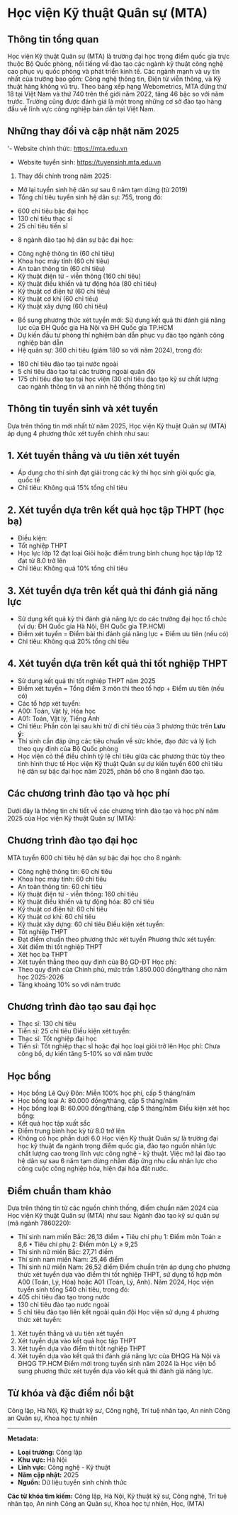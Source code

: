 # Học viện Kỹ thuật Quân sự (MTA)

## Thông tin tổng quan
Học viện Kỹ thuật Quân sự (MTA) là trường đại học trọng điểm quốc gia trực thuộc Bộ Quốc phòng, nổi tiếng về đào tạo các ngành kỹ thuật công nghệ cao phục vụ quốc phòng và phát triển kinh tế. Các ngành mạnh và uy tín nhất của trường bao gồm: Công nghệ thông tin, Điện tử viễn thông, và Kỹ thuật hàng không vũ trụ. Theo bảng xếp hạng Webometrics, MTA đứng thứ 18 tại Việt Nam và thứ 740 trên thế giới năm 2022, tăng 46 bậc so với năm trước. Trường cũng được đánh giá là một trong những cơ sở đào tạo hàng đầu về lĩnh vực công nghiệp bán dẫn tại Việt Nam.

## Những thay đổi và cập nhật năm 2025
'- Website chính thức: https://mta.edu.vn
- Website tuyển sinh: https://tuyensinh.mta.edu.vn
1. Thay đổi chính trong năm 2025:
- Mở lại tuyển sinh hệ dân sự sau 6 năm tạm dừng (từ 2019)
- Tổng chỉ tiêu tuyển sinh hệ dân sự: 755, trong đó:
 + 600 chỉ tiêu bậc đại học
 + 130 chỉ tiêu thạc sĩ 
 + 25 chỉ tiêu tiến sĩ
- 8 ngành đào tạo hệ dân sự bậc đại học:
 + Công nghệ thông tin (60 chỉ tiêu)
 + Khoa học máy tính (60 chỉ tiêu)
 + An toàn thông tin (60 chỉ tiêu) 
 + Kỹ thuật điện tử - viễn thông (160 chỉ tiêu)
 + Kỹ thuật điều khiển và tự động hóa (80 chỉ tiêu)
 + Kỹ thuật cơ điện tử (60 chỉ tiêu)
 + Kỹ thuật cơ khí (60 chỉ tiêu)
 + Kỹ thuật xây dựng (60 chỉ tiêu)
- Bổ sung phương thức xét tuyển mới: Sử dụng kết quả thi đánh giá năng lực của ĐH Quốc gia Hà Nội và ĐH Quốc gia TP.HCM
- Dự kiến đầu tư phòng thí nghiệm bán dẫn phục vụ đào tạo ngành công nghiệp bán dẫn
- Hệ quân sự: 360 chỉ tiêu (giảm 180 so với năm 2024), trong đó:
 + 180 chỉ tiêu đào tạo tại nước ngoài
 + 5 chỉ tiêu đào tạo tại các trường ngoài quân đội
 + 175 chỉ tiêu đào tạo tại học viện (30 chỉ tiêu đào tạo kỹ sư chất lượng cao ngành thông tin và an ninh hệ thống thông tin)

## Thông tin tuyển sinh và xét tuyển
Dựa trên thông tin mới nhất từ năm 2025, Học viện Kỹ thuật Quân sự (MTA) áp dụng 4 phương thức xét tuyển chính như sau:
## 1. Xét tuyển thẳng và ưu tiên xét tuyển
- Áp dụng cho thí sinh đạt giải trong các kỳ thi học sinh giỏi quốc gia, quốc tế
- Chỉ tiêu: Không quá 15% tổng chỉ tiêu
## 2. Xét tuyển dựa trên kết quả học tập THPT (học bạ)
- Điều kiện: 
 - Tốt nghiệp THPT
 - Học lực lớp 12 đạt loại Giỏi hoặc điểm trung bình chung học tập lớp 12 đạt từ 8.0 trở lên
- Chỉ tiêu: Không quá 10% tổng chỉ tiêu
## 3. Xét tuyển dựa trên kết quả thi đánh giá năng lực
- Sử dụng kết quả kỳ thi đánh giá năng lực do các trường đại học tổ chức (ví dụ: ĐH Quốc gia Hà Nội, ĐH Quốc gia TP.HCM)
- Điểm xét tuyển = Điểm bài thi đánh giá năng lực + Điểm ưu tiên (nếu có)
- Chỉ tiêu: Không quá 20% tổng chỉ tiêu
## 4. Xét tuyển dựa trên kết quả thi tốt nghiệp THPT
- Sử dụng kết quả thi tốt nghiệp THPT năm 2025
- Điểm xét tuyển = Tổng điểm 3 môn thi theo tổ hợp + Điểm ưu tiên (nếu có)
- Các tổ hợp xét tuyển:
 - A00: Toán, Vật lý, Hóa học
 - A01: Toán, Vật lý, Tiếng Anh
- Chỉ tiêu: Phần còn lại sau khi trừ đi chỉ tiêu của 3 phương thức trên
**Lưu ý:**
- Thí sinh cần đáp ứng các tiêu chuẩn về sức khỏe, đạo đức và lý lịch theo quy định của Bộ Quốc phòng
- Học viện có thể điều chỉnh tỷ lệ chỉ tiêu giữa các phương thức tùy theo tình hình thực tế
Học viện Kỹ thuật Quân sự dự kiến tuyển 600 chỉ tiêu hệ dân sự bậc đại học năm 2025, phân bổ cho 8 ngành đào tạo.

## Các chương trình đào tạo và học phí
Dưới đây là thông tin chi tiết về các chương trình đào tạo và học phí năm 2025 của Học viện Kỹ thuật Quân sự (MTA):
## Chương trình đào tạo đại học
MTA tuyển 600 chỉ tiêu hệ dân sự bậc đại học cho 8 ngành:
- Công nghệ thông tin: 60 chỉ tiêu
- Khoa học máy tính: 60 chỉ tiêu
- An toàn thông tin: 60 chỉ tiêu
- Kỹ thuật điện tử - viễn thông: 160 chỉ tiêu
- Kỹ thuật điều khiển và tự động hóa: 80 chỉ tiêu 
- Kỹ thuật cơ điện tử: 60 chỉ tiêu
- Kỹ thuật cơ khí: 60 chỉ tiêu
- Kỹ thuật xây dựng: 60 chỉ tiêu
Điều kiện xét tuyển:
- Tốt nghiệp THPT
- Đạt điểm chuẩn theo phương thức xét tuyển
Phương thức xét tuyển:
- Xét điểm thi tốt nghiệp THPT 
- Xét học bạ THPT
- Xét tuyển thẳng theo quy định của Bộ GD-ĐT
Học phí:
- Theo quy định của Chính phủ, mức trần 1.850.000 đồng/tháng cho năm học 2025-2026
- Tăng khoảng 10% so với năm trước
## Chương trình đào tạo sau đại học 
- Thạc sĩ: 130 chỉ tiêu
- Tiến sĩ: 25 chỉ tiêu
Điều kiện xét tuyển:
- Thạc sĩ: Tốt nghiệp đại học
- Tiến sĩ: Tốt nghiệp thạc sĩ hoặc đại học loại giỏi trở lên
Học phí: Chưa công bố, dự kiến tăng 5-10% so với năm trước
## Học bổng
- Học bổng Lê Quý Đôn: Miễn 100% học phí, cấp 5 tháng/năm
- Học bổng loại A: 80.000 đồng/tháng, cấp 5 tháng/năm
- Học bổng loại B: 60.000 đồng/tháng, cấp 5 tháng/năm
Điều kiện xét học bổng:
- Kết quả học tập xuất sắc 
- Điểm trung bình học kỳ từ 8.0 trở lên
- Không có học phần dưới 6.0
Học viện Kỹ thuật Quân sự là trường đại học kỹ thuật đa ngành trọng điểm quốc gia, đào tạo nguồn nhân lực chất lượng cao trong lĩnh vực công nghệ - kỹ thuật. Việc mở lại đào tạo hệ dân sự sau 6 năm tạm dừng nhằm đáp ứng nhu cầu nhân lực cho công cuộc công nghiệp hóa, hiện đại hóa đất nước.

## Điểm chuẩn tham khảo
Dựa trên thông tin từ các nguồn chính thống, điểm chuẩn năm 2024 của Học viện Kỹ thuật Quân sự (MTA) như sau:
Ngành đào tạo kỹ sư quân sự (mã ngành 7860220):
- Thí sinh nam miền Bắc: 26,13 điểm
 • Tiêu chí phụ 1: Điểm môn Toán ≥ 8,6
 • Tiêu chí phụ 2: Điểm môn Lý ≥ 9,25
- Thí sinh nữ miền Bắc: 27,71 điểm
- Thí sinh nam miền Nam: 25,46 điểm
- Thí sinh nữ miền Nam: 26,52 điểm
Điểm chuẩn trên áp dụng cho phương thức xét tuyển dựa vào điểm thi tốt nghiệp THPT, sử dụng tổ hợp môn A00 (Toán, Lý, Hóa) hoặc A01 (Toán, Lý, Anh).
Năm 2024, Học viện tuyển sinh tổng 540 chỉ tiêu, trong đó:
- 405 chỉ tiêu đào tạo trong nước 
- 130 chỉ tiêu đào tạo nước ngoài
- 5 chỉ tiêu đào tạo liên kết ngoài quân đội
Học viện sử dụng 4 phương thức xét tuyển:
1. Xét tuyển thẳng và ưu tiên xét tuyển
2. Xét tuyển dựa vào kết quả học tập THPT
3. Xét tuyển dựa vào điểm thi tốt nghiệp THPT
4. Xét tuyển dựa vào kết quả thi đánh giá năng lực của ĐHQG Hà Nội và ĐHQG TP.HCM
Điểm mới trong tuyển sinh năm 2024 là Học viện bổ sung phương thức xét tuyển dựa vào kết quả thi đánh giá năng lực.

## Từ khóa và đặc điểm nổi bật
Công lập, Hà Nội, Kỹ thuật kỹ sư, Công nghệ, Trí tuệ nhân tạo, An ninh Công an Quân sự, Khoa học tự nhiên

---

**Metadata:**
- **Loại trường:** Công lập
- **Khu vực:** Hà Nội
- **Lĩnh vực:** Công nghệ - Kỹ thuật
- **Năm cập nhật:** 2025
- **Nguồn:** Dữ liệu tuyển sinh chính thức

**Các từ khóa tìm kiếm:**
Công lập, Hà Nội, Kỹ thuật kỹ sư, Công nghệ, Trí tuệ nhân tạo, An ninh Công an Quân sự, Khoa học tự nhiên, Học, (MTA)
